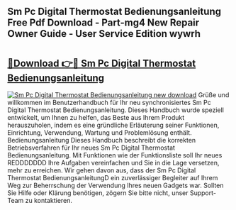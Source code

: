 ## Sm Pc Digital Thermostat Bedienungsanleitung Free Pdf Download - Part-mg4 New Repair Owner Guide - User Service Edition wywrh

# <h2><a href="http://df3tuq.blite.top/?on=Sm+Pc+Digital+Thermostat+Bedienungsanleitung">🔗Download 👉🔴 Sm Pc Digital Thermostat Bedienungsanleitung</a></h2>

[![Sm Pc Digital Thermostat Bedienungsanleitung new download](https://i.imgur.com/lujVjoI.png)](http://df3tuq.blite.top/?on=Sm+Pc+Digital+Thermostat+Bedienungsanleitung)
Grüße und willkommen im Benutzerhandbuch für Ihr neu synchronisiertes Sm Pc Digital Thermostat Bedienungsanleitung. Dieses Handbuch wurde speziell entwickelt, um Ihnen zu helfen, das Beste aus Ihrem Produkt herauszuholen, indem es eine gründliche Erläuterung seiner Funktionen, Einrichtung, Verwendung, Wartung und Problemlösung enthält. Bedienungsanleitung Dieses Handbuch beschreibt die korrekten Betriebsverfahren für Ihr neues Sm Pc Digital Thermostat Bedienungsanleitung. Mit Funktionen wie der Funktionsliste soll Ihr neues REDDDDDDD Ihre Aufgaben vereinfachen und Sie in die Lage versetzen, mehr zu erreichen. Wir gehen davon aus, dass der Sm Pc Digital Thermostat BedienungsanleitungD ein zuverlässiger Begleiter auf Ihrem Weg zur Beherrschung der Verwendung Ihres neuen Gadgets war. Sollten Sie Hilfe oder Klärung benötigen, zögern Sie bitte nicht, unser Support-Team zu kontaktieren.
